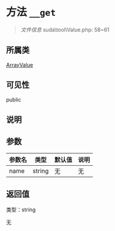 # 方法 `__get`

> *文件信息* suda\tool\Value.php: 58~61

## 所属类 

[ArrayValue](../ArrayValue.md)

## 可见性

public

## 说明



## 参数


| 参数名 | 类型 | 默认值 | 说明 |
|--------|-----|-------|-------|
| name |  string | 无 | 无 |



## 返回值

类型：string

无

